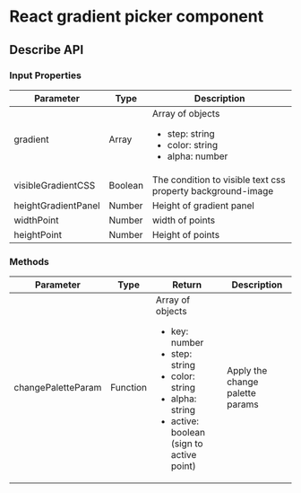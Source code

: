 <h1> React gradient picker component </h1>


<h2> Describe API </h2>

<h3> Input Properties </h3>

<table>
    <thead>
        <tr>
            <th>
                Parameter
            </th>
            <th>
                Type
            </th>
            <th>
                Description
            </th>
        </tr>
    </thead>
    <tbody>
        <tr>
            <td>
                gradient
            </td>
            <td>
                Array
            </td>
            <td>
                Array of objects
                <ul>
                    <li>
                        step: string
                    </li>
                    <li>
                        color: string
                    </li>
                    <li>
                        alpha: number
                    </li>
                </ul>
            </td>
        </tr>
        <tr>
            <td>
                visibleGradientCSS
            </td>
            <td>
                Boolean
            </td>
            <td>
                The condition to visible text css property background-image
            </td>
        </tr>
        <tr>
            <td>
                heightGradientPanel
            </td>
            <td>
                Number
            </td>
            <td>
               Height of gradient panel
            </td>
        </tr>
        <tr>
            <td>
                widthPoint
            </td>
            <td>
                Number
            </td>
            <td>
               width of points
            </td>
        </tr>
        <tr>
            <td>
                heightPoint
            </td>
            <td>
                Number
            </td>
            <td>
               Height of points
            </td>
        </tr>
    </tbody>
</table>

<h3> Methods </h3>

<table>
    <thead>
        <tr>
            <th>
                Parameter
            </th>
            <th>
                Type
            </th>
            <th>
                Return
            </th>
            <th>
                Description
            </th>
        </tr>
    </thead>
    <tbody>
        <tr>
            <td>
                changePaletteParam
            </td>
            <td>
                Function
            </td>
            <td>
                Array of objects
                <ul>
                <li>
                    key: number
                </li>
                <li>
                    step: string
                </li>
                <li>
                    color: string
                </li>
                <li>
                    alpha: string
                </li>
                <li>
                    active: boolean (sign to active point)
                </li>
                </ul>
            </td>
            <td>
                Apply the change palette params
            </td>
        </tr>
    </tbody>
</table>

